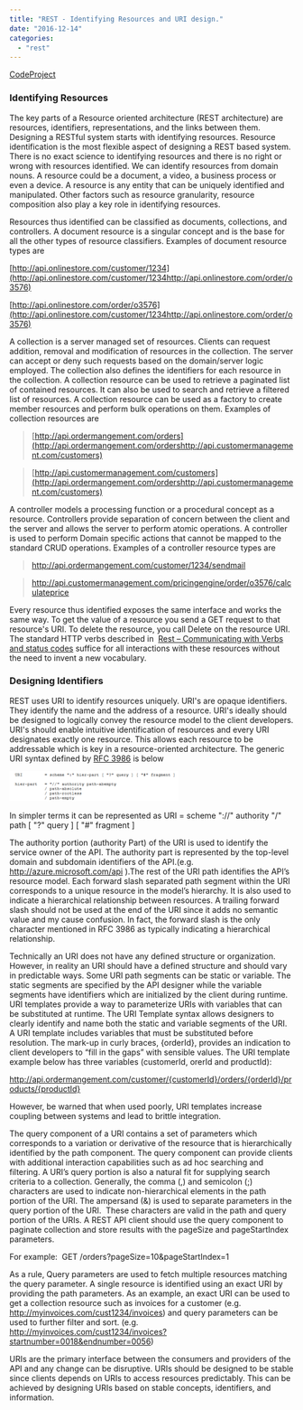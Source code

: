 ```yaml
---
title: "REST - Identifying Resources and URI design."
date: "2016-12-14"
categories: 
  - "rest"
---
```


[CodeProject](http://pradeeploganathan.com)

### Identifying Resources

The key parts of a Resource oriented architecture (REST architecture) are resources, identifiers, representations, and the links between them. Designing a RESTful system starts with identifying resources. Resource identification is the most flexible aspect of designing a REST based system. There is no exact science to identifying resources and there is no right or wrong with resources identified. We can identify resources from domain nouns. A resource could be a document, a video, a business process or even a device. A resource is any entity that can be uniquely identified and manipulated. Other factors such as resource granularity, resource composition also play a key role in identifying resources.

Resources thus identified can be classified as documents, collections, and controllers. A document resource is a singular concept and is the base for all the other types of resource classifiers. Examples of document resource types are

[http://api.onlinestore.com/customer/1234](http://api.onlinestore.com/customer/1234http://api.onlinestore.com/order/o3576)

[http://api.onlinestore.com/order/o3576](http://api.onlinestore.com/customer/1234http://api.onlinestore.com/order/o3576)

A collection is a server managed set of resources. Clients can request addition, removal and modification of resources in the collection. The server can accept or deny such requests based on the domain/server logic employed. The collection also defines the identifiers for each resource in the collection. A collection resource can be used to retrieve a paginated list of contained resources. It can also be used to search and retrieve a filtered list of resources. A collection resource can be used as a factory to create member resources and perform bulk operations on them. Examples of collection resources are

> [http://api.ordermangement.com/orders](http://api.ordermangement.com/ordershttp://api.customermanagement.com/customers)

> [http://api.customermanagement.com/customers](http://api.ordermangement.com/ordershttp://api.customermanagement.com/customers)

A controller models a processing function or a procedural concept as a resource. Controllers provide separation of concern between the client and the server and allows the server to perform atomic operations. A controller is used to perform Domain specific actions that cannot be mapped to the standard CRUD operations. Examples of a controller resource types are

> http://api.ordermangement.com/customer/1234/sendmail

> http://api.customermanagement.com/pricingengine/order/o3576/calculateprice

Every resource thus identified exposes the same interface and works the same way. To get the value of a resource you send a GET request to that resource's URI. To delete the resource, you call Delete on the resource URI. The standard HTTP verbs described in  [Rest – Communicating with Verbs and status codes](http://pradeeploganathan.com/2016/09/20/rest-communicating-with-verbs-and-status-codes/) suffice for all interactions with these resources without the need to invent a new vocabulary.

### Designing Identifiers

REST uses URI to identify resources uniquely. URI's are opaque identifiers. They identify the name and the address of a resource. URI's ideally should be designed to logically convey the resource model to the client developers. URI's should enable intuitive identification of resources and every URI designates exactly one resource. This allows each resource to be addressable which is key in a resource-oriented architecture. The generic URI syntax defined by [RFC 3986](http://www.rfc-editor.org/rfc/rfc3986.txt) is below

![](images/RFC3986-300x53.png)

In simpler terms it can be represented as URI = scheme "://" authority "/" path \[ "?" query \] \[ "#" fragment \]

The authority portion (authority Part) of the URI is used to identify the service owner of the API. The authority part is represented by the top-level domain and subdomain identifiers of the API.(e.g. http://azure.microsoft.com/api ).The rest of the URI path identifies the API’s resource model. Each forward slash separated path segment within the URI corresponds to a unique resource in the model’s hierarchy. It is also used to indicate a hierarchical relationship between resources. A trailing forward slash should not be used at the end of the URI since it adds no semantic value and my cause confusion. In fact, the forward slash is the only character mentioned in RFC 3986 as typically indicating a hierarchical relationship.

Technically an URI does not have any defined structure or organization. However, in reality an URI should have a defined structure and should vary in predictable ways. Some URI path segments can be static or variable. The static segments are specified by the API designer while the variable segments have identifiers which are initialized by the client during runtime. URI templates provide a way to parameterize URIs with variables that can be substituted at runtime. The URI Template syntax allows designers to clearly identify and name both the static and variable segments of the URI. A URI template includes variables that must be substituted before resolution. The mark-up in curly braces, {orderId}, provides an indication to client developers to “fill in the gaps” with sensible values. The URI template example below has three variables (customerId, orerId and productId):

http://api.ordermangement.com/customer/{customerId}/orders/{orderId}/products/{productId}

However, be warned that when used poorly, URI templates increase coupling between systems and lead to brittle integration.

The query component of a URI contains a set of parameters which corresponds to a variation or derivative of the resource that is hierarchically identified by the path component. The query component can provide clients with additional interaction capabilities such as ad hoc searching and filtering. A URI’s query portion is also a natural fit for supplying search criteria to a collection. Generally, the comma (,) and semicolon (;) characters are used to indicate non-hierarchical elements in the path portion of the URI. The ampersand (&) is used to separate parameters in the query portion of the URI.  These characters are valid in the path and query portion of the URIs. A REST API client should use the query component to paginate collection and store results with the pageSize and pageStartIndex parameters.

For example:  GET /orders?pageSize=10&pageStartIndex=1

As a rule, Query parameters are used to fetch multiple resources matching the query parameter. A single resource is identified using an exact URI by providing the path parameters. As an example, an exact URI can be used to get a collection resource such as invoices for a customer (e.g. http://myinvoices.com/cust1234/invoices) and query parameters can be used to further filter and sort. (e.g. http://myinvoices.com/cust1234/invoices?startnumber=0018&endnumber=0056)

URIs are the primary interface between the consumers and providers of the API and any change can be disruptive. URIs should be designed to be stable since clients depends on URIs to access resources predictably. This can be achieved by designing URIs based on stable concepts, identifiers, and information.
